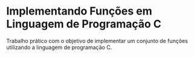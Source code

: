 # Implementando Funções em Linguagem de Programação C
Trabalho prático com o objetivo de implementar um conjunto de funções utilizando a linguagem de programação C.
